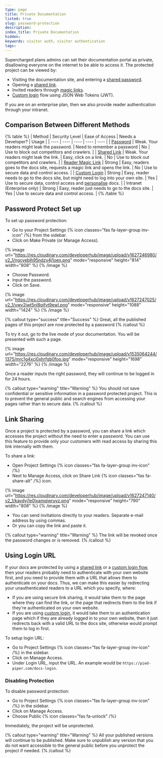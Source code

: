 ```yaml
---
type: page
title: Private Documentation
listed: true
slug: password-protection
description: 
index_title: Private Documentation
hidden: 
keywords: visitor auth, visitor authentication
tags: 
---
```


Supercharged plans admins can set their documentation portal as private, disallowing everyone on the internet to be able to access it. The protected project can be viewed by:

- Visiting the documentation site, and entering a [shared password](/support-center/password-protection#password-protect-set-up).
- Opening a [shared link](/support-center/password-protection#link-sharing).
- Invited readers through [magic links](/support-center/email-invite).
- [Custom login](/support-center/custom-login) flow using JSON Web Tokens (JWT).

If you are on an enterprise plan, then we also provide reader authentication through your intranet.

## Comparison Between Different Methods

{% table %}
| Method | Security Level | Ease of Access | Needs a Developer? | Usage | 
| ---- | ---- | ---- | ---- | ---- | 
| [Password](/support-center/password-protection#password-protect-set-up) | Weak. Your readers might leak the password. | Need to remember a password | No | Use to block out competitors and crawlers. | 
| [Shared Link](/support-center/password-protection#link-sharing) | Weak. Your readers might leak the link. | Easy, click on a link. | No | Use to block out competitors and crawlers. | 
| [Reader Magic Link](/support-center/email-invite) | Strong | Easy, readers goes to the docs site, requests a magic link and opens the link. | No | Use to secure data and control access. | 
| [Custom Login](/support-center/custom-login) | Strong | Easy, reader needs to go to the docs site, but might need to log into your own site. | Yes | Use to secure data, control access and [personalise](/support-center/personalised-docs) docs. | 
| Intranet (Enterprise only) | Strong | Easy, reader just needs to go to the docs site. | Yes | Use to secure data and control access. | 
{% /table %}

## Password Protect Set up

To set up password protection:

- Go to your Project Settings {% icon classes="fas fa-layer-group inv-icon" /%} from the sidebar.
- Click on Make Private (or Manage Access).

{% image url="https://res.cloudinary.com/developerhub/image/upload/v1627246980/v2_1/ngcyeblh95ndzy4j1oen.png" mode="responsive" height="814" width="808" %}
{% /image %}

- Choose Password.
- Input the password.
- Click on Save.

{% image url="https://res.cloudinary.com/developerhub/image/upload/v1627247025/v2_1/ywv2jwt5nl8qifyt9ewl.png" mode="responsive" height="1088" width="1424" %}
{% /image %}

{% callout type="success" title="Success" %}
Great, all the published pages of this project are now protected by a password
{% /callout %}

To try it out, go to the live mode of your documentation. You will be presented with such a page.

{% image url="https://res.cloudinary.com/developerhub/image/upload/v1535064244/1375/mrc1g4xci0xhrfgb0foo.jpg" mode="responsive" height="1698" width="2276" %}
{% /image %}

Once a reader inputs the right password, they will continue to be logged in for 24 hours.

{% callout type="warning" title="Warning" %}
You should not save confidential or sensitive information in a password protected project. This is to prevent the general public and search engines from accessing your pages rather than to secure data.
{% /callout %}

## Link Sharing

Once a project is protected by a password, you can share a link which accesses the project without the need to enter a password. You can use this feature to provide only your customers with read access by sharing this link internally with them.

To share a link:

- Open Project Settings {% icon classes="fas fa-layer-group inv-icon" /%} 
- Next to Manage Access, click on Share Link {% icon classes="fas fa-share-alt" /%} icon.

{% image url="https://res.cloudinary.com/developerhub/image/upload/v1627247140/v2_1/kavdyj1e0lxamqjwruyz.png" mode="responsive" height="790" width="808" %}
{% /image %}

- You can send invitations directly to your readers. Separate e-mail address by using commas.
- Or you can copy the link and paste it.

{% callout type="warning" title="Warning" %}
The link will be revoked once the password changes or is removed.
{% /callout %}

## Using Login URL

If your docs are protected by using a [shared link](/support-center/password-protection#link-sharing) or a [custom login flow](/support-center/custom-login), then your readers probably need to authenticate with your own website first, and you need to provide them with a URL that allows them to authenticate on your docs. Thus, we can make this easier by redirecting your unauthenticated readers to a URL which you specify, where:

- If you are using secure link sharing, it would take them to the page where they can find the link, or the page that redirects them to the link if they're authenticated on your own website.
- If you are using [custom login](/support-center/custom-login), it would take them to an authentication page which if they are already logged in to your own website, then it just redirects back with a valid URL to the docs site, otherwise would prompt them to log in first.

To setup login URL:

- Go to Project Settings {% icon classes="fas fa-layer-group inv-icon" /%} in the sidebar.
- Click on Manage Access.
- Under Login URL, input the URL. An example would be `https://pied-piper.com/docs-login`.

### Disabling Protection

To disable password protection:

- Go to Project Settings {% icon classes="fas fa-layer-group inv-icon" /%} in the sidebar.
- Click on Manage Access.
- Choose Public {% icon classes="fas fa-unlock" /%}

Immediately, the project will be unprotected.

{% callout type="warning" title="Warning" %}
All your published versions will continue to be published. Make sure to unpublish any version that you do not want accessible to the general public before you unprotect the project if needed.
{% /callout %}
